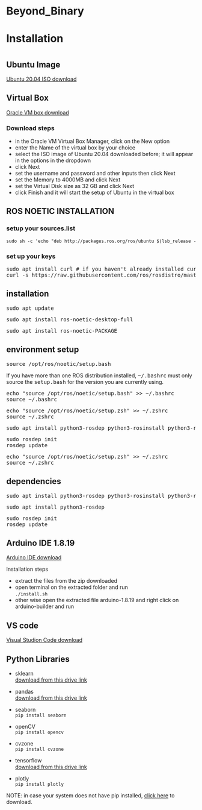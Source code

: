 # Beyond_Binary
 
 <h1>Installation <h1>

 <h2>Ubuntu Image</h2>
 <a href="https://www.releases.ubuntu.com/focal/">Ubuntu 20.04 ISO download </a>

 <h2>Virtual Box</h2>
 <a href="https://www.virtualbox.org/wiki/Downloads">Oracle VM box download</a>
 
<h3>Download steps</h3>

 - in the Oracle VM Virtual Box Manager, click on the New option
 - enter the Name of the virtual box by your choice
 - select the ISO image of Ubuntu 20.04 downloaded before; it will appear in the options in the dropdown
 - click Next
 - set the username and password and other inputs then click Next
 - set the Memory to 4000MB and click Next
 - set the Virtual Disk size as 32 GB and click Next
 - click Finish and it will start the setup of Ubuntu in the virtual box

 <h2>ROS NOETIC INSTALLATION</h2>

<h3> setup your sources.list</h3>
 <pre><small><span class="anchor" id="Installation.2FUbuntu.2FSources.line-1-1"></span>sudo sh -c 'echo "deb http://packages.ros.org/ros/ubuntu $(lsb_release -sc) main" &gt; /etc/apt/sources.list.d/ros-latest.list'</small></pre>

 <h3>set up your keys</h3>
 <pre><span class="anchor" id="Installation.2FUbuntu.2FSources.line-1-2"></span>sudo apt install curl # if you haven't already installed curl
<span class="anchor" id="Installation.2FUbuntu.2FSources.line-2-1"></span>curl -s https://raw.githubusercontent.com/ros/rosdistro/master/ros.asc | sudo apt-key add -</pre>

<h2>installation</h2>
<pre><span class="anchor" id="noetic.2FInstallation.2FDebianMetapackages.line-1-1"></span>sudo apt update</pre>

<pre><span class="anchor" id="noetic.2FInstallation.2FDebianMetapackages.line-1-3"></span>sudo apt install ros-noetic-desktop-full</pre>

<pre><span class="anchor" id="noetic.2FInstallation.2FDebianMetapackages.line-1-5"></span>sudo apt install ros-noetic-PACKAGE</pre>



<h2>environment setup</h2>

<pre><span class="anchor" id="noetic.2FInstallation.2FDebEnvironment.line-1-1"></span>source /opt/ros/noetic/setup.bash</pre>

<p class="line862">If you have more than one ROS distribution installed, <tt class="backtick">~/.bashrc</tt> must only source the <tt class="backtick">setup.bash</tt> for the version you are currently using. </p>

<pre><span class="anchor" id="noetic.2FInstallation.2FDebEnvironment.line-1-3"></span>echo "source /opt/ros/noetic/setup.bash" &gt;&gt; ~/.bashrc
<span class="anchor" id="noetic.2FInstallation.2FDebEnvironment.line-2-1"></span>source ~/.bashrc</pre>

<pre><span class="anchor" id="noetic.2FInstallation.2FDebEnvironment.line-1-4"></span>echo "source /opt/ros/noetic/setup.zsh" &gt;&gt; ~/.zshrc
<span class="anchor" id="noetic.2FInstallation.2FDebEnvironment.line-2-2"></span>source ~/.zshrc</pre>

<pre><span class="anchor" id="line-1-2"></span>sudo apt install python3-rosdep python3-rosinstall python3-rosinstall-generator python3-wstool build-essential</pre>

<pre><span class="anchor" id="line-1-4"></span>sudo rosdep init
<span class="anchor" id="line-2-1"></span>rosdep update</pre>

<pre><span class="anchor" id="noetic.2FInstallation.2FDebEnvironment.line-1-4"></span>echo "source /opt/ros/noetic/setup.zsh" &gt;&gt; ~/.zshrc
<span class="anchor" id="noetic.2FInstallation.2FDebEnvironment.line-2-2"></span>source ~/.zshrc</pre>

<h2>dependencies</h2>
<pre><span class="anchor" id="line-1-2"></span>sudo apt install python3-rosdep python3-rosinstall python3-rosinstall-generator python3-wstool build-essential</pre>

<pre><span class="anchor" id="line-1-3"></span>sudo apt install python3-rosdep</pre>

<pre><span class="anchor" id="line-1-4"></span>sudo rosdep init
<span class="anchor" id="line-2-1"></span>rosdep update</pre>




 <h2>Arduino IDE 1.8.19</h2>
 <a href="https://www.arduino.cc/en/software">Arduino IDE download</a>

 Installation steps
 - extract the files from the zip downloaded
- open terminal on the extracted folder and run <br>
 <code>./install.sh</code>
 - other wise open the extracted file arduino-1.8.19 and right click on arduino-builder and run


 <h2>VS code</h2>
 <a href="https://code.visualstudio.com/download">Visual Studion Code download</a>
 

 <h2>Python Libraries</h2>

- sklearn <br>
<a href="https://drive.google.com/drive/folders/1xrUdVRAyknLZV1iv8jDX5_n14wYF5OlM?usp=sharing">download from this drive link</a>

- pandas<br>
<a href="https://drive.google.com/drive/folders/1xrUdVRAyknLZV1iv8jDX5_n14wYF5OlM?usp=sharing">download from this drive link</a>

- seaborn<br>
    <code>pip install seaborn</code>

- openCV<br>
    <code>pip install opencv</code>

- cvzone<br>
    <code>pip install cvzone</code>

- tensorflow<br>
<a href="https://drive.google.com/drive/folders/1xrUdVRAyknLZV1iv8jDX5_n14wYF5OlM?usp=sharing">download from this drive link</a>

- plotly<br>
    <code>pip install plotly</code>

NOTE: in case your system does not have pip installed, <a href="https://pypi.org/project/pip/">click here</a> to download.

